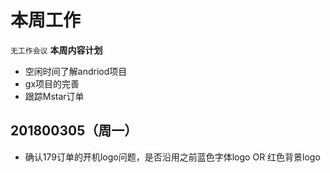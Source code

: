 # 本周工作 
`无工作会议`
**本周内容计划** 
- 空闲时间了解andriod项目  
- gx项目的完善 
- 跟踪Mstar订单  
## 201800305（周一） 
- 确认179订单的开机logo问题，是否沿用之前蓝色字体logo OR 红色背景logo  
  

